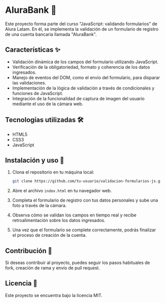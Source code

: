 # AluraBank 📝

Este proyecto forma parte del curso "JavaScript: validando formularios" de Alura Latam. En él, se implementa la validación de un formulario de registro de una cuenta bancaria llamada "AluraBank".

## Características ✨

- Validación dinámica de los campos del formulario utilizando JavaScript.
- Verificación de la obligatoriedad, formato y coherencia de los datos ingresados.
- Manejo de eventos del DOM, como el envío del formulario, para disparar las validaciones.
- Implementación de la lógica de validación a través de condicionales y funciones de JavaScript.
- Integración de la funcionalidad de captura de imagen del usuario mediante el uso de la cámara web.

## Tecnologías utilizadas 🛠️

- HTML5
- CSS3
- JavaScript

## Instalación y uso 🚀

1. Clona el repositorio en tu máquina local:

    ```bash
    git clone https://github.com/tu-usuario/validacion-formularios-js.git
    ```

2. Abre el archivo `index.html` en tu navegador web.
3. Completa el formulario de registro con tus datos personales y sube una foto a través de la cámara.
4. Observa cómo se validan los campos en tiempo real y recibe retroalimentación sobre los datos ingresados.
5. Una vez que el formulario se complete correctamente, podrás finalizar el proceso de creación de la cuenta.

## Contribución 🤝

Si deseas contribuir al proyecto, puedes seguir los pasos habituales de fork, creación de rama y envío de pull request. 

## Licencia 📄

Este proyecto se encuentra bajo la licencia MIT. 
